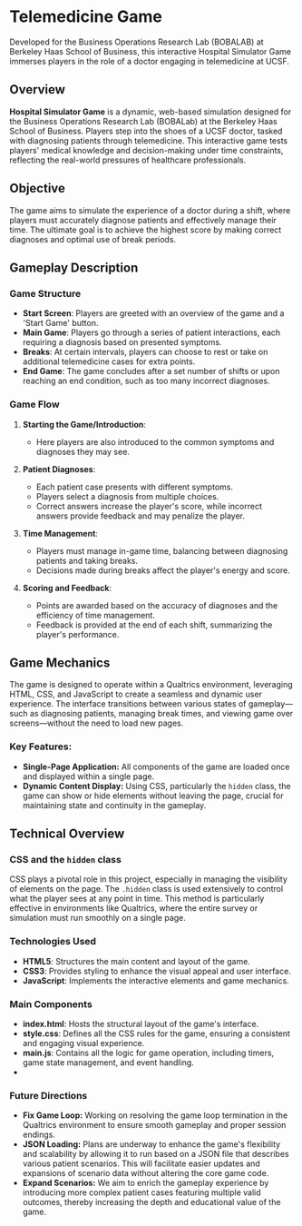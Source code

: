 # Telemedicine Game
Developed for the Business Operations Research Lab (BOBALAB) at Berkeley Haas School of Business, this interactive Hospital Simulator Game immerses players in the role of a doctor engaging in telemedicine at UCSF. 

## Overview
**Hospital Simulator Game** is a dynamic, web-based simulation designed for the Business Operations Research Lab (BOBALab) at the Berkeley Haas School of Business. Players step into the shoes of a UCSF doctor, tasked with diagnosing patients through telemedicine. This interactive game tests players' medical knowledge and decision-making under time constraints, reflecting the real-world pressures of healthcare professionals.

## Objective
The game aims to simulate the experience of a doctor during a shift, where players must accurately diagnose patients and effectively manage their time. The ultimate goal is to achieve the highest score by making correct diagnoses and optimal use of break periods.

## Gameplay Description

### Game Structure
- **Start Screen**: Players are greeted with an overview of the game and a 'Start Game' button.
- **Main Game**: Players go through a series of patient interactions, each requiring a diagnosis based on presented symptoms.
- **Breaks**: At certain intervals, players can choose to rest or take on additional telemedicine cases for extra points.
- **End Game**: The game concludes after a set number of shifts or upon reaching an end condition, such as too many incorrect diagnoses.

### Game Flow
1. **Starting the Game/Introduction**:
   - Here players are also introduced to the common symptoms and diagnoses they may see.

2. **Patient Diagnoses**:
   - Each patient case presents with different symptoms.
   - Players select a diagnosis from multiple choices.
   - Correct answers increase the player's score, while incorrect answers provide feedback and may penalize the player.

3. **Time Management**:
   - Players must manage in-game time, balancing between diagnosing patients and taking breaks.
   - Decisions made during breaks affect the player's energy and score.

4. **Scoring and Feedback**:
   - Points are awarded based on the accuracy of diagnoses and the efficiency of time management.
   - Feedback is provided at the end of each shift, summarizing the player's performance.

## Game Mechanics
The game is designed to operate within a Qualtrics environment, leveraging HTML, CSS, and JavaScript to create a seamless and dynamic user experience. The interface transitions between various states of gameplay—such as diagnosing patients, managing break times, and viewing game over screens—without the need to load new pages.

### Key Features:
- **Single-Page Application:** All components of the game are loaded once and displayed within a single page.
- **Dynamic Content Display:** Using CSS, particularly the `hidden` class, the game can show or hide elements without leaving the page, crucial for maintaining state and continuity in the gameplay.

## Technical Overview

### CSS and the `hidden` class
CSS plays a pivotal role in this project, especially in managing the visibility of elements on the page. The `.hidden` class is used extensively to control what the player sees at any point in time. This method is particularly effective in environments like Qualtrics, where the entire survey or simulation must run smoothly on a single page.

### Technologies Used
- **HTML5**: Structures the main content and layout of the game.
- **CSS3**: Provides styling to enhance the visual appeal and user interface.
- **JavaScript**: Implements the interactive elements and game mechanics.

### Main Components
- **index.html**: Hosts the structural layout of the game's interface.
- **style.css**: Defines all the CSS rules for the game, ensuring a consistent and engaging visual experience.
- **main.js**: Contains all the logic for game operation, including timers, game state management, and event handling.
- 
### Future Directions
- **Fix Game Loop:** Working on resolving the game loop termination in the Qualtrics environment to ensure smooth gameplay and proper session endings.
- **JSON Loading:** Plans are underway to enhance the game's flexibility and scalability by allowing it to run based on a JSON file that describes various patient scenarios. This will facilitate easier updates and expansions of scenario data without altering the core game code.
- **Expand Scenarios:** We aim to enrich the gameplay experience by introducing more complex patient cases featuring multiple valid outcomes, thereby increasing the depth and educational value of the game.




